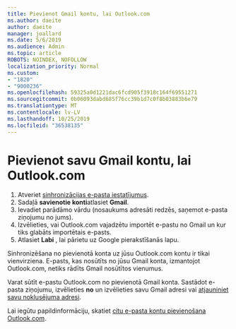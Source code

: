 ```yaml
---
title: Pievienot Gmail kontu, lai Outlook.com
ms.author: daeite
author: daeite
manager: joallard
ms.date: 5/6/2019
ms.audience: Admin
ms.topic: article
ROBOTS: NOINDEX, NOFOLLOW
localization_priority: Normal
ms.custom:
- "1820"
- "9000236"
ms.openlocfilehash: 59325a0d1221dac6fcd905f3918c164f69551271
ms.sourcegitcommit: 0b06093dabd685f76cc39b1d7c0f8b03883b6e79
ms.translationtype: MT
ms.contentlocale: lv-LV
ms.lasthandoff: 10/25/2019
ms.locfileid: "36538135"
---
```

# <a name="add-your-gmail-account-to-outlookcom"></a>Pievienot savu Gmail kontu, lai Outlook.com

1. Atveriet [sinhronizācijas e-pasta iestatījumus](https://go.microsoft.com/fwlink/?linkid=875264).
2. Sadaļā **savienotie konti**atlasiet **Gmail**.
3. Ievadiet parādāmo vārdu (nosaukums adresāti redzēs, saņemot e-pasta ziņojumu no jums).
4. Izvēlieties, vai Outlook.com vajadzētu importēt e-pastu no Gmail un kur tiks glabāts importētais e-pasts.
5. Atlasiet **Labi** , lai pārietu uz Google pierakstīšanās lapu.

Sinhronizēšana no pievienotā konta uz jūsu Outlook.com kontu ir tikai vienvirziena. E-pasts, kas nosūtīts no jūsu Gmail konta, izmantojot Outlook.com, netiks rādīts Gmail nosūtītos vienumus.

Varat sūtīt e-pastu Outlook.com no pievienotā Gmail konta. Sastādot e-pasta ziņojumu, izvēlieties **no** un izvēlieties savu Gmail adresi vai [atjauniniet savu noklusējuma adresi](https://go.microsoft.com/fwlink/?linkid=875264).

Lai iegūtu papildinformāciju, skatiet [citu e-pasta kontu pievienošana Outlook.com](https://support.office.com/article/c5224df4-5885-4e79-91ba-523aa743f0ba?wt.mc_id=Office_Outlook_com_Alchemy).